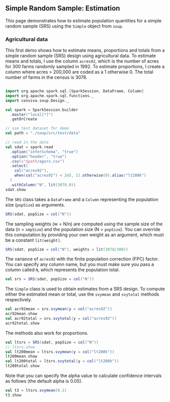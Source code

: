 ## Simple Random Sample: Estimation

This page demonstrates how to estimate population quantities for a simple
random sample (SRS) using the `Simple` object from `soup`. 

### Agricultural data

This first demo shows how to estimate means, proportions and totals from a
simple random sample (SRS) design using agricultural data.  To estimate means
and totals, I use the  column `acres92`, which  is the number of acres for 300
farms randomly sampled in 1992. To estimate proportions,  I create a column
where acres > 200,000 are coded as a  1 otherwise 0. The total number of farms
in the census is 3078.



```scala mdoc 

import org.apache.spark.sql.{SparkSession, DataFrame, Column}
import org.apache.spark.sql.functions._
import conviva.soup.Design._

val spark = SparkSession.builder
  .master("local[*]")
  .getOrCreate

// use test dataset for demo
val path = "./soup/src/test/data"

// read in the data
val sdat = spark.read
  .option("inferSchema", "true")
  .option("header", "true")
  .csv(s"$path/agsrs.csv")
  .select(
    col("acres92"),
    when(col("acres92") < 2e5, 1).otherwise(0).alias("lt200k")
  )
  .withColumn("N", lit(3078.0))
sdat.show
```

The `SRS` class takes a `DataFrame` and a `Column` representing the population size (`popSize`) as arguments. 

```scala mdoc 
SRS(sdat, popSize = col("N"))
```

The sampling weights (w = N/n) are computed using the sample size of the data (n = `smpSize`) and the population size (N = `popSize`). You can override this computation by providing your own weight as an argument, which must be a constant `lit(weight)`.


```scala mdoc 
SRS(sdat, popSize = col("N"), weights = lit(3078/300))
```

The 
variance of `acres92`  with the finite population correction (FPC) factor. You
can specify any column name, but you must make sure you pass a column called
`N`, which represents the population total.

```scala mdoc
val srs = SRS(sdat, popSize = col("N"))
```

The `Simple` class is used to obtain estimates from a SRS design. To
compute either the estimated mean or total, use the `svymean` and `svytotal` methods respectively. 

```scala mdoc
val acr92mean = srs.svymean(y = col("acres92"))
acr92mean.show
val acr92total = srs.svytotal(y = col("acres92"))
acr92total.show
```

The methods also work for proportions.

```scala mdoc
val ltsrs = SRS(sdat, popSize = col("N"))
// ltsrs.show
val lt200mean = ltsrs.svymean(y = col("lt200k"))
lt200mean.show
val lt200total = ltsrs.svytotal(y = col("lt200k"))
lt200total.show
```

Note that you can specify the alpha value to calculate confidence intervals as
follows (the default alpha is 0.05).

```scala 
val t3 = ltsrs.svymean(0.1)
t3.show
```

